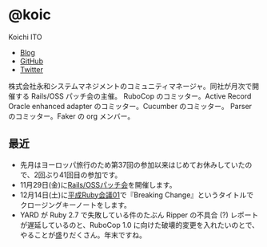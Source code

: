 # @koic

Koichi ITO

- [Blog](http://koic.hatenablog.com/)
- [GitHub](https://github.com/koic)
- [Twitter](https://twitter.com/koic)

株式会社永和システムマネジメントのコミュニティマネージャ。同社が月次で開催する Rails/OSS パッチ会の主催。
RuboCop のコミッター。Active Record Oracle enhanced adapter のコミッター。Cucumber のコミッター。
Parser のコミッター。Faker の org メンバー。

## 最近

- 先月はヨーロッパ旅行のため第37回の参加以来はじめてお休みしていたので、2回ぶり41回目の参加です。
- 11月29日(金)に[Rails/OSSパッチ会](https://blog.agile.esm.co.jp/entry/rails-oss-patch-meetup-20191129)を開催します。
- 12月14日(土)に[平成Ruby会議01](https://heiseirb.github.io/kaigi01/)で『Breaking Change』というタイトルでクロージングキーノートをします。
- YARD が Ruby 2.7 で失敗している件のたぶん Ripper の不具合 (?) レポートが遅延しているのと、RuboCop 1.0 に向けた破壊的変更を入れたいのとで、やることが盛りだくさん。年末ですね。
